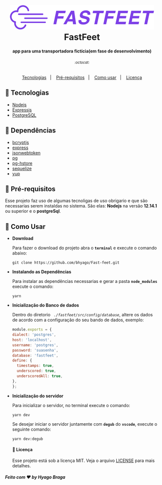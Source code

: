 <h1 align="center">
  <img src="./src/assets/img/logo.png" alt="Api rest node.js fastfeet" title="Fastfeet">
  <br>
  FastFeet
</h1>

<h4 align="center">app para uma transportadora fictícia(<strong>em fase de desenvolvimento</strong>)</h4>
<h6 align="center"><small>:octocat:</small></h6>

<p align="center">
 <a href="#mega-Tecnologias">Tecnologias</a>&nbsp;&nbsp;&nbsp;|&nbsp;&nbsp;&nbsp;
 <a href="#mega-Pré-requisitos">Pré-requisitos</a>&nbsp;&nbsp;&nbsp;|&nbsp;&nbsp;&nbsp;
 <a href="#mega-Como-usar">Como usar</a>&nbsp;&nbsp;&nbsp;|&nbsp;&nbsp;&nbsp;
 <a href="#memo-licença">Licença</a>
</p>

## :mega: Tecnologias
 - [ Nodejs ]( https://nodejs.org/en/ )
 - [ Expressjs ]( https://expressjs.com/pt-br/ )
 - [ PostgreSQL ]( https://www.postgresql.org/ )

## :mega: Dependências
 - [ bcryptjs ]( https://www.npmjs.com/package/bcrypt ) 
 - [ express ]( https://www.npmjs.com/package/express )
 - [ jsonwebtoken ]( https://www.npmjs.com/package/jsonwebtoken )
 - [ pg ]( https://www.npmjs.com/package/pg )
 - [ pg-hstore ]( https://www.npmjs.com/package/pg-hstore )
 - [ sequelize ]( https://sequelize.org/ )
 - [ yup ]( https://github.com/jquense/yup ) 

## :mega: Pré-requisitos

  Esse projeto faz uso de algumas tecnoligas de uso obrigario e que são necessarias serem instaldas no sistema. São elas:
  **Nodejs** na versão **12.14.1** ou superior e o **postgreSql**.
  
## :mega: Como Usar

* **Download**
  
  Para fazer o download do projeto abra o **```terminal```** e execute o comando abaixo: 
  ```
  git clone https://github.com/bhyago/Fast-feet.git
  ```
* **Instalando as Dependências** 

  Para instalar as dependências necessarias e gerar a pasta **```node_modules```** execute o comando:
  ```
  yarn
  ```
  
* **Inicialização do Banco de dados**

  Dentro do diretorio *``` ./fastfeet/src/config/database```*, altere os dados de acordo com a configuração do seu bando de dados, exemplo:
  ```JavaScript
  module.exports = {
  dialect: 'postgres',
  host: 'localhost',
  username: 'postgres',
  password: 'suasenha',
  database: 'fastfeet',
  define: {
    timestamps: true,
    underscored: true,
    underscoredAll: true,
  },
  };
  ```

* **Inicialização do servidor**

  Para inicializar o servidor, no terminal execute o comando:
  ```
  yarn dev
  ```
  Se desejar iniciar o servidor juntamente com **```degub```** do **```vscode```**, execute o seguinte comando:
  ```
  yarn dev:degub
  ```
  #### :memo: Licença

  Esse projeto está sob a licença MIT. Veja o arquivo [LICENSE](LICENSE.md) para mais detalhes.

  
 ##### **Feito com :heart: by Hyago Braga**
